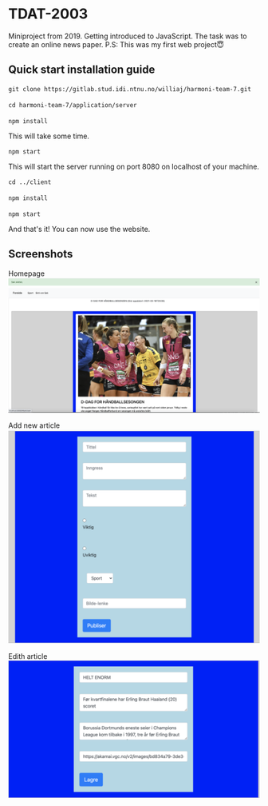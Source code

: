 # TDAT-2003
 Miniproject from 2019. Getting introduced to JavaScript. The task was to create an online news paper. 
 P.S: This was my first web project😇

<h2>Quick start installation guide</h2>

```
git clone https://gitlab.stud.idi.ntnu.no/williaj/harmoni-team-7.git

cd harmoni-team-7/application/server
 
npm install
```

This will take some time.
```
npm start
```
This will start the server running on port 8080 on localhost of your machine.
```
cd ../client

npm install

npm start
```

And that's it! You can now use the website. 


<h2>Screenshots</h2>

Homepage
![Screenshot](screenshots/newspaper_screenshot_4.png)

Add new article
![Screenshot](screenshots/newspaper_screenshot_2.png)

Edith article 
![Screenshot](screenshots/newspaper_screenshot_3.png)

